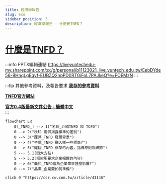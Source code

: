 ```yaml
---
title: 經濟學報告
slug: eco
sidebar_position: 3
description: 經濟學報告 - 什麼是TNFD？
---
```


# [什麼是TNFD？](https://csr.cw.com.tw/article/43146)  

:::info PPTX編輯連結
https://liveyuntechedu-my.sharepoint.com/:p:/g/personal/b11123021_live_yuntech_edu_tw/EebDYde56-BHnqLgEqvf-EUBZQ2npPD0RTGiFoL7PAJkeQ?e=FOEMzN
:::

:::tip 其他參考資料，及報告要求
[**我存的參考資料**](https://bridgerhung.notion.site/f1ad6b2a3feb42e88bab918b0e932016)

[**TNFD官方網站**](https://framework.tnfd.global/dashboard/)  


[**官方0.4版最新文件公告 - 簡體中文**](https://framework.tnfd.global/wp-content/uploads/2023/03/23-23882-TNFD_v0.4_Short_Summary-ZH.pdf)  
:::

```mermaid
flowchart LR
    0[_TNFD_] --> 1["名琮_介紹TNFD 和 TCFD"]
    0 --> 2("秋玲_兩個揭露標準的差別")
    0 --> 3("雁萍_TNFD 發展背景")
    0 --> 4("芊儒_TNFD 融入哪一些標準?")
    0 --> 5("耀翔_TNFD 框架的內容，指導原則及細節")
    5 --- 5.1(四大支柱)
    5 --> 5.2(框架所要求企業揭露的內容)
    0 --> 6("義和_TNFD會為企業帶來甚麼影響?")
    0 --> 7("品潔_企業要如何準備")
  
click 0 "https://csr.cw.com.tw/article/43146"
```

